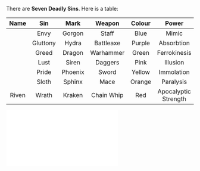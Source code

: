 There are __Seven Deadly Sins__. Here is a table:

|Name|Sin|Mark|Weapon|Colour|Power|Race|
|:-:|:-:|:-:|:-:|:-:|:-:|:-:|
||Envy|Gorgon|Staff|Blue|Mimic|Changeling|
||Gluttony|Hydra|Battleaxe|Purple|Absorbtion||
||Greed|Dragon|Warhammer|Green|Ferrokinesis||
||Lust|Siren|Daggers|Pink|Illusion|Faerie|
||Pride|Phoenix|Sword|Yellow|Immolation|Elf|
||Sloth|Sphinx|Mace|Orange|Paralysis|Golem|
|Riven|Wrath|Kraken|Chain Whip|Red|Apocalyptic Strength|Demon|


![Home](home.html)